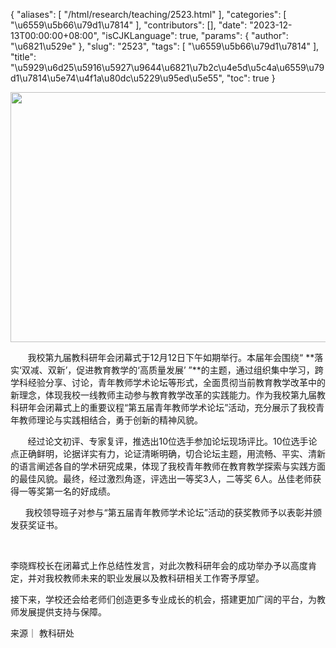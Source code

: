 {
    "aliases": [
        "/html/research/teaching/2523.html"
    ],
    "categories": [
        "\u6559\u5b66\u79d1\u7814"
    ],
    "contributors": [],
    "date": "2023-12-13T00:00:00+08:00",
    "isCJKLanguage": true,
    "params": {
        "author": "\u6821\u529e"
    },
    "slug": "2523",
    "tags": [
        "\u6559\u5b66\u79d1\u7814"
    ],
    "title": "\u5929\u6d25\u5916\u5927\u9644\u6821\u7b2c\u4e5d\u5c4a\u6559\u79d1\u7814\u5e74\u4f1a\u80dc\u5229\u95ed\u5e55",
    "toc": true
}


<img
    src="https://cdn.tfls.online/mirror/full/7efb1037223cb8cafd50fe29db969873706a701f.jpg"
    style="display:block;margin-left:auto;margin-right:auto;"
    decoding="async"
    fetchpriority="auto"
    loading="lazy"
    height="400"
    width="600"
/>




        我校第九届教科研年会闭幕式于12月12日下午如期举行。本届年会围绕“ **落实‘双减、双新’，促进教育教学的‘高质量发展’ ”**的主题，通过组织集中学习，跨学科经验分享、讨论，青年教师学术论坛等形式，全面贯彻当前教育教学改革中的新理念，体现我校一线教师主动参与教育教学改革的实践能力。作为我校第九届教科研年会闭幕式上的重要议程“第五届青年教师学术论坛”活动，充分展示了我校青年教师理论与实践相结合，勇于创新的精神风貌。




  





        经过论文初评、专家复评，推选出10位选手参加论坛现场评比。10位选手论点正确鲜明，论据详实有力，论证清晰明确，切合论坛主题，用流畅、平实、清新的语言阐述各自的学术研究成果，体现了我校青年教师在教育教学探索与实践方面的最佳风貌。最终，经过激烈角逐，评选出一等奖3人，二等奖 6人。丛佳老师获得一等奖第一名的好成绩。




  





       我校领导班子对参与“第五届青年教师学术论坛”活动的获奖教师予以表彰并颁发获奖证书。




  




  





 李晓辉校长在闭幕式上作总结性发言，对此次教科研年会的成功举办予以高度肯定，并对我校教师未来的职业发展以及教科研相关工作寄予厚望。




  





 接下来，学校还会给老师们创造更多专业成长的机会，搭建更加广阔的平台，为教师发展提供支持与保障。




  





来源｜ 教科研处




  



